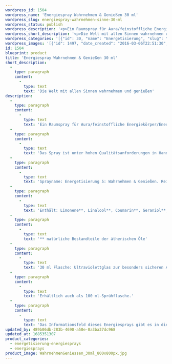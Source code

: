 ```yaml
---
wordpress_id: 1504
wordpress_name: 'Energiespray Wahrnehmen & Genießen 30 ml'
wordpress_slug: energiespray-wahrnehmen-sinne-30-ml
wordpress_status: publish
wordpress_description: '<p>Ein Raumspray für Aura/feinstoffliche Energiekörper/Energiefelder und Räume mit einem aktivierbaren Informationsfeld zu Wahrnehmen und Genießen sowie dem energetischen Zugang zu den dazugehörigen universellen Wissenspools.</p><p>Das Spray ist unter hohen Qualitätsanforderungen in Handarbeit in Deutschland hergestellt aus mehrfach gereinigtem und energetisiertem Wasser (76%, konserviert mit 96%igem Weingeist (24%). Abgestimmt auf die Energie ist die Komposition von naturreinen ätherischen Ölen* (Duftrichtung: vielschichtig, frisch).</p><p>Sprayname: Energetisierung 5: Wahrnehmen &amp; Genießen. Reihe: Energetisierung</p><p>Enthält: Limonene**, Linalool**, Coumarin**, Geraniol**, Citral**, Eugenol**.<br />** natürliche Bestandteile der ätherischen Öle</p><p>30 ml Flasche: Ultraviolettglas zur besonders sicheren Aufbewahrung mit hochwertigem, goldfarbenen Metallpumpzerstäuber mit Schutzkappe (Steigrohr: Kunststoff). Etikett: sasserfest, leicht energetisiert mit dem Informationsfeld des Airsprays.</p><p>Erhältlich auch als 100 ml-Sprühflasche.</p><p>Das Informationsfeld dieses Energiesprays gibt es in diesem Shop auch als <a href="https://my.feenbaum.de/produkt-kategorie/energiebilder/fotokarten/energetisierung-fotokarten/">Fotokarte</a>, <a href="https://my.feenbaum.de/produkt-kategorie/energiebilder/wandbilder/energetisierung/">Wandbild</a> und <a href="https://my.feenbaum.de/produkt-kategorie/energiekissen/energetisierung-energiekissen/">Energiekissen</a></p><p><a href="https://my.feenbaum.de/anwendung-energiesprays/">Anwendungshinweise</a></p>'
wordpress_short_description: '<p>Die Welt mit allen Sinnen wahrnehmen und genießen<em><br />Hinweis: Das Wasserzeichen „Elveden Verlag Energiebild“ wird nicht mit gedruckt</em></p>'
wordpress_categories: '[{"id": 30, "name": "Energetisierung", "slug": "energetisierung-energiesprays"}, {"id": 29, "name": "Energiesprays", "slug": "energiesprays"}]'
wordpress_images: '[{"id": 1497, "date_created": "2016-03-06T22:51:30", "date_created_gmt": "2016-03-06T20:51:30", "date_modified": "2016-03-06T22:51:30", "date_modified_gmt": "2016-03-06T20:51:30", "src": "https://my.feenbaum.de/wp-content/uploads/2016/03/WahrnehmenGeniessen_30ml_800x800px.jpg", "name": "WahrnehmenGeniessen_30ml_800x800px", "alt": ""}, {"id": 995, "date_created": "2016-02-25T01:52:59", "date_created_gmt": "2016-02-24T23:52:59", "date_modified": "2016-02-25T01:52:59", "date_modified_gmt": "2016-02-24T23:52:59", "src": "https://my.feenbaum.de/wp-content/uploads/2016/02/5-Wahrnehmen-Sinne_800x800-W-1.jpg", "name": "5-Wahrnehmen-Sinne_800x800-W", "alt": ""}]'
id: 1504
blueprint: product
title: 'Energiespray Wahrnehmen & Genießen 30 ml'
short_description:
  -
    type: paragraph
    content:
      -
        type: text
        text: 'Die Welt mit allen Sinnen wahrnehmen und genießen'
description:
  -
    type: paragraph
    content:
      -
        type: text
        text: 'Ein Raumspray für Aura/feinstoffliche Energiekörper/Energiefelder und Räume mit einem aktivierbaren Informationsfeld zu Wahrnehmen und Genießen sowie dem energetischen Zugang zu den dazugehörigen universellen Wissenspools.'
  -
    type: paragraph
    content:
      -
        type: text
        text: 'Das Spray ist unter hohen Qualitätsanforderungen in Handarbeit in Deutschland hergestellt aus mehrfach gereinigtem und energetisiertem Wasser (76%, konserviert mit 96%igem Weingeist (24%). Abgestimmt auf die Energie ist die Komposition von naturreinen ätherischen Ölen* (Duftrichtung: vielschichtig, frisch).'
  -
    type: paragraph
    content:
      -
        type: text
        text: 'Sprayname: Energetisierung 5: Wahrnehmen & Genießen. Reihe: Energetisierung'
  -
    type: paragraph
    content:
      -
        type: text
        text: 'Enthält: Limonene**, Linalool**, Coumarin**, Geraniol**, Citral**, Eugenol**.'
  -
    type: paragraph
    content:
      -
        type: text
        text: '** natürliche Bestandteile der ätherischen Öle'
  -
    type: paragraph
    content:
      -
        type: text
        text: '30 ml Flasche: Ultraviolettglas zur besonders sicheren Aufbewahrung mit hochwertigem, goldfarbenen Metallpumpzerstäuber mit Schutzkappe (Steigrohr: Kunststoff). Etikett: sasserfest, leicht energetisiert mit dem Informationsfeld des Airsprays.'
  -
    type: paragraph
    content:
      -
        type: text
        text: 'Erhältlich auch als 100 ml-Sprühflasche.'
  -
    type: paragraph
    content:
      -
        type: text
        text: 'Das Informationsfeld dieses Energiesprays gibt es in diesem Shop auch als Fotokarte, Wandbild und Energiekissen'
updated_by: 489b06db-283b-4690-a50e-8a3ba37dc968
updated_at: 1685351307
product_categories:
  - energetisierung-energiesprays
  - energiesprays
product_image: WahrnehmenGeniessen_30ml_800x800px.jpg
---
```

